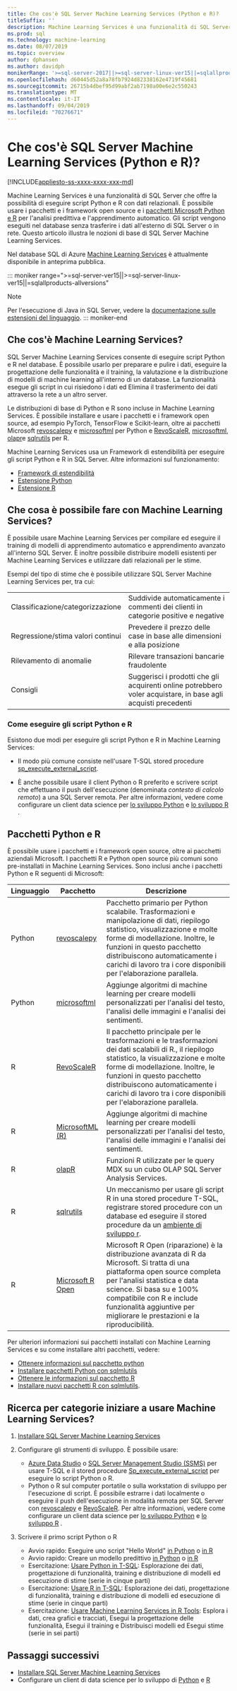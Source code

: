 ```yaml
---
title: Che cos'è SQL Server Machine Learning Services (Python e R)?
titleSuffix: ''
description: Machine Learning Services è una funzionalità di SQL Server che offre la possibilità di eseguire script Python e R con dati relazionali. È possibile usare i pacchetti e i framework open source e i pacchetti Microsoft Python e R per l'analisi predittiva e l'apprendimento automatico. Gli script vengono eseguiti nel database senza trasferire i dati all'esterno di SQL Server o in rete. Questo articolo illustra le nozioni di base di SQL Server Machine Learning Services.
ms.prod: sql
ms.technology: machine-learning
ms.date: 08/07/2019
ms.topic: overview
author: dphansen
ms.author: davidph
monikerRange: '>=sql-server-2017||>=sql-server-linux-ver15||=sqlallproducts-allversions'
ms.openlocfilehash: d60445d52a8a78fb7924d82338162e4719f45681
ms.sourcegitcommit: 26715b4dbef95d99abf2ab7198a00e6e2c550243
ms.translationtype: MT
ms.contentlocale: it-IT
ms.lasthandoff: 09/04/2019
ms.locfileid: "70276671"
---
```

# <a name="what-is-sql-server-machine-learning-services-python-and-r"></a>Che cos'è SQL Server Machine Learning Services (Python e R)?
[!INCLUDE[appliesto-ss-xxxx-xxxx-xxx-md](../includes/appliesto-ss-xxxx-xxxx-xxx-md.md)]

Machine Learning Services è una funzionalità di SQL Server che offre la possibilità di eseguire script Python e R con dati relazionali. È possibile usare i pacchetti e i framework open source e i [pacchetti Microsoft Python e R](#packages) per l'analisi predittiva e l'apprendimento automatico. Gli script vengono eseguiti nel database senza trasferire i dati all'esterno di SQL Server o in rete. Questo articolo illustra le nozioni di base di SQL Server Machine Learning Services.

Nel database SQL di Azure [Machine Learning Services](https://docs.microsoft.com/azure/sql-database/sql-database-machine-learning-services-overview) è attualmente disponibile in anteprima pubblica.

::: moniker range=">=sql-server-ver15||>=sql-server-linux-ver15||=sqlallproducts-allversions"
> [!NOTE]
> Per l'esecuzione di Java in SQL Server, vedere la [documentazione sulle estensioni del linguaggio](../language-extensions/language-extensions-overview.md).
::: moniker-end

## <a name="what-is-machine-learning-services"></a>Che cos'è Machine Learning Services?

SQL Server Machine Learning Services consente di eseguire script Python e R nel database. È possibile usarlo per preparare e pulire i dati, eseguire la progettazione delle funzionalità e il training, la valutazione e la distribuzione di modelli di machine learning all'interno di un database. La funzionalità esegue gli script in cui risiedono i dati ed Elimina il trasferimento dei dati attraverso la rete a un altro server.

Le distribuzioni di base di Python e R sono incluse in Machine Learning Services. È possibile installare e usare i pacchetti e i framework open source, ad esempio PyTorch, TensorFlow e Scikit-learn, oltre ai pacchetti Microsoft [revoscalepy](python/ref-py-revoscalepy.md) e [microsoftml](python/ref-py-microsoftml.md) per Python e [RevoScaleR](r/ref-r-revoscaler.md), [microsoftml](r/ref-r-microsoftml.md), [olapr](r/ref-r-olapr.md)e [sqlrutils](r/ref-r-sqlrutils.md) per R.

Machine Learning Services usa un Framework di estendibilità per eseguire gli script Python e R in SQL Server. Altre informazioni sul funzionamento:

+ [Framework di estendibilità](concepts/extensibility-framework.md)
+ [Estensione Python](concepts/extension-python.md)
+ [Estensione R](concepts/extension-r.md)

## <a name="what-can-i-do-with-machine-learning-services"></a>Che cosa è possibile fare con Machine Learning Services?

È possibile usare Machine Learning Services per compilare ed eseguire il training di modelli di apprendimento automatico e apprendimento avanzato all'interno SQL Server. È inoltre possibile distribuire modelli esistenti per Machine Learning Services e utilizzare dati relazionali per le stime.

Esempi del tipo di stime che è possibile utilizzare SQL Server Machine Learning Services per, tra cui:

|||
|-|-|
|Classificazione/categorizzazione|Suddivide automaticamente i commenti dei clienti in categorie positive e negative|
|Regressione/stima valori continui|Prevedere il prezzo delle case in base alle dimensioni e alla posizione|
|Rilevamento di anomalie|Rilevare transazioni bancarie fraudolente |
|Consigli|Suggerisci i prodotti che gli acquirenti online potrebbero voler acquistare, in base agli acquisti precedenti|

### <a name="how-to-execute-python-and-r-scripts"></a>Come eseguire gli script Python e R

Esistono due modi per eseguire gli script Python e R in Machine Learning Services:

+ Il modo più comune consiste nell'usare T-SQL stored procedure [sp_execute_external_script](../relational-databases/system-stored-procedures/sp-execute-external-script-transact-sql.md).

+ È anche possibile usare il client Python o R preferito e scrivere script che effettuano il push dell'esecuzione (denominata *contesto di calcolo remoto*) a una SQL Server remota. Per altre informazioni, vedere come configurare un client data science per [lo sviluppo Python](python/setup-python-client-tools-sql.md) e [lo sviluppo R](r/set-up-a-data-science-client.md) .

<a name="packages"></a>

## <a name="python-and-r-packages"></a>Pacchetti Python e R

È possibile usare i pacchetti e i framework open source, oltre ai pacchetti aziendali Microsoft. I pacchetti R e Python open source più comuni sono pre-installati in Machine Learning Services. Sono inclusi anche i pacchetti Python e R seguenti di Microsoft:

| Linguaggio | Pacchetto | Descrizione |
|-|-|-|
| Python | [revoscalepy](python/ref-py-revoscalepy.md) | Pacchetto primario per Python scalabile. Trasformazioni e manipolazione di dati, riepilogo statistico, visualizzazione e molte forme di modellazione. Inoltre, le funzioni in questo pacchetto distribuiscono automaticamente i carichi di lavoro tra i core disponibili per l'elaborazione parallela. |
| Python | [microsoftml](python/ref-py-microsoftml.md) | Aggiunge algoritmi di machine learning per creare modelli personalizzati per l'analisi del testo, l'analisi delle immagini e l'analisi dei sentimenti. | 
| R | [RevoScaleR](r/ref-r-revoscaler.md) | Il pacchetto principale per le trasformazioni e le trasformazioni dei dati scalabili di R., il riepilogo statistico, la visualizzazione e molte forme di modellazione. Inoltre, le funzioni in questo pacchetto distribuiscono automaticamente i carichi di lavoro tra i core disponibili per l'elaborazione parallela. |
| R | [MicrosoftML (R)](r/ref-r-microsoftml.md) | Aggiunge algoritmi di machine learning per creare modelli personalizzati per l'analisi del testo, l'analisi delle immagini e l'analisi dei sentimenti. |
| R | [olapR](r/ref-r-olapr.md) | Funzioni R utilizzate per le query MDX su un cubo OLAP SQL Server Analysis Services. |
| R | [sqlrutils](r/ref-r-sqlrutils.md) | Un meccanismo per usare gli script R in una stored procedure T-SQL, registrare stored procedure con un database ed eseguire il stored procedure da un [ambiente di sviluppo r](r/set-up-a-data-science-client.md). |
| R | [Microsoft R Open](https://mran.microsoft.com/rro) | Microsoft R Open (riparazione) è la distribuzione avanzata di R da Microsoft. Si tratta di una piattaforma open source completa per l'analisi statistica e data science. Si basa su e 100% compatibile con R e include funzionalità aggiuntive per migliorare le prestazioni e la riproducibilità. |

Per ulteriori informazioni sui pacchetti installati con Machine Learning Services e su come installare altri pacchetti, vedere:

+ [Ottenere informazioni sul pacchetto python](package-management/python-package-information.md)
+ [Installare pacchetti Python con sqlmlutils](package-management/install-additional-python-packages-on-sql-server.md)
+ [Ottenere le informazioni sul pacchetto R](package-management/r-package-information.md)
+ [Installare nuovi pacchetti R con sqlmlutils](package-management/install-additional-r-packages-on-sql-server.md).

## <a name="how-do-i-get-started-with-machine-learning-services"></a>Ricerca per categorie iniziare a usare Machine Learning Services?

1. [Installare SQL Server Machine Learning Services](install/sql-machine-learning-services-windows-install.md)

1. Configurare gli strumenti di sviluppo. È possibile usare:

    + [Azure Data Studio](../azure-data-studio/what-is.md) o [SQL Server Management Studio (SSMS)](../ssms/sql-server-management-studio-ssms.md) per usare T-SQL e il stored procedure [Sp_execute_external_script](../relational-databases/system-stored-procedures/sp-execute-external-script-transact-sql.md) per eseguire lo script Python o R.
    + Python o R sul computer portatile o sulla workstation di sviluppo per l'esecuzione di script. È possibile estrarre i dati localmente o eseguire il push dell'esecuzione in modalità remota per SQL Server con [revoscalepy](python/ref-py-revoscalepy.md) e [RevoScaleR](r/ref-r-revoscaler.md). Per altre informazioni, vedere come configurare un client data science per [lo sviluppo Python](python/setup-python-client-tools-sql.md) e [lo sviluppo R](r/set-up-a-data-science-client.md) .

1. Scrivere il primo script Python o R

    + Avvio rapido: Eseguire uno script "Hello World" [in Python](tutorials/quickstart-python-run-using-t-sql.md) o [in R](tutorials/quickstart-r-run-using-tsql.md)
    + Avvio rapido: Creare un modello predittivo [in Python](tutorials/quickstart-python-train-score-in-tsql.md) o [in R](tutorials/quickstart-r-create-predictive-model.md)
    + Esercitazione: [Usare Python in T-SQL](tutorials/sqldev-in-database-python-for-sql-developers.md): Esplorazione dei dati, progettazione di funzionalità, training e distribuzione di modelli ed esecuzione di stime (serie in cinque parti)
    + Esercitazione: [Usare R in T-SQL](tutorials/sqldev-in-database-r-for-sql-developers.md): Esplorazione dei dati, progettazione di funzionalità, training e distribuzione di modelli ed esecuzione di stime (serie in cinque parti)
    + Esercitazione: [Usare Machine Learning Services in R Tools](tutorials/walkthrough-data-science-end-to-end-walkthrough.md): Esplora i dati, crea grafici e tracciati, Esegui la progettazione delle funzionalità, Esegui il training e Distribuisci modelli ed Esegui stime (serie in sei parti)

## <a name="next-steps"></a>Passaggi successivi

+ [Installare SQL Server Machine Learning Services](install/sql-machine-learning-services-windows-install.md)
+ Configurare un client di data science per lo sviluppo di [Python](python/setup-python-client-tools-sql.md) e [R](r/set-up-a-data-science-client.md)
